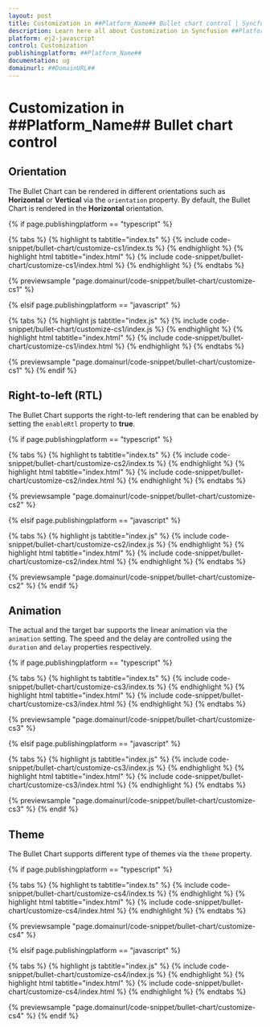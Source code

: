 ```yaml
---
layout: post
title: Customization in ##Platform_Name## Bullet chart control | Syncfusion
description: Learn here all about Customization in Syncfusion ##Platform_Name## Bullet chart control of Syncfusion Essential JS 2 and more.
platform: ej2-javascript
control: Customization 
publishingplatform: ##Platform_Name##
documentation: ug
domainurl: ##DomainURL##
---
```

<!-- markdownlint-disable MD036 -->

# Customization in ##Platform_Name## Bullet chart control

## Orientation

The Bullet Chart can be rendered in different orientations such as **Horizontal** or **Vertical** via the `orientation` property. By default, the Bullet Chart is rendered in the **Horizontal** orientation.

{% if page.publishingplatform == "typescript" %}

 {% tabs %}
{% highlight ts tabtitle="index.ts" %}
{% include code-snippet/bullet-chart/customize-cs1/index.ts %}
{% endhighlight %}
{% highlight html tabtitle="index.html" %}
{% include code-snippet/bullet-chart/customize-cs1/index.html %}
{% endhighlight %}
{% endtabs %}
        
{% previewsample "page.domainurl/code-snippet/bullet-chart/customize-cs1" %}

{% elsif page.publishingplatform == "javascript" %}

{% tabs %}
{% highlight js tabtitle="index.js" %}
{% include code-snippet/bullet-chart/customize-cs1/index.js %}
{% endhighlight %}
{% highlight html tabtitle="index.html" %}
{% include code-snippet/bullet-chart/customize-cs1/index.html %}
{% endhighlight %}
{% endtabs %}

{% previewsample "page.domainurl/code-snippet/bullet-chart/customize-cs1" %}
{% endif %}

## Right-to-left (RTL)

The Bullet Chart supports the right-to-left rendering that can be enabled by setting the `enableRtl` property to **true**.

{% if page.publishingplatform == "typescript" %}

 {% tabs %}
{% highlight ts tabtitle="index.ts" %}
{% include code-snippet/bullet-chart/customize-cs2/index.ts %}
{% endhighlight %}
{% highlight html tabtitle="index.html" %}
{% include code-snippet/bullet-chart/customize-cs2/index.html %}
{% endhighlight %}
{% endtabs %}
        
{% previewsample "page.domainurl/code-snippet/bullet-chart/customize-cs2" %}

{% elsif page.publishingplatform == "javascript" %}

{% tabs %}
{% highlight js tabtitle="index.js" %}
{% include code-snippet/bullet-chart/customize-cs2/index.js %}
{% endhighlight %}
{% highlight html tabtitle="index.html" %}
{% include code-snippet/bullet-chart/customize-cs2/index.html %}
{% endhighlight %}
{% endtabs %}

{% previewsample "page.domainurl/code-snippet/bullet-chart/customize-cs2" %}
{% endif %}

## Animation

The actual and the target bar supports the linear animation via the `animation` setting. The speed and the delay are controlled using the `duration` and `delay` properties respectively.

{% if page.publishingplatform == "typescript" %}

 {% tabs %}
{% highlight ts tabtitle="index.ts" %}
{% include code-snippet/bullet-chart/customize-cs3/index.ts %}
{% endhighlight %}
{% highlight html tabtitle="index.html" %}
{% include code-snippet/bullet-chart/customize-cs3/index.html %}
{% endhighlight %}
{% endtabs %}
        
{% previewsample "page.domainurl/code-snippet/bullet-chart/customize-cs3" %}

{% elsif page.publishingplatform == "javascript" %}

{% tabs %}
{% highlight js tabtitle="index.js" %}
{% include code-snippet/bullet-chart/customize-cs3/index.js %}
{% endhighlight %}
{% highlight html tabtitle="index.html" %}
{% include code-snippet/bullet-chart/customize-cs3/index.html %}
{% endhighlight %}
{% endtabs %}

{% previewsample "page.domainurl/code-snippet/bullet-chart/customize-cs3" %}
{% endif %}

## Theme

The Bullet Chart supports different type of themes via the `theme` property.

{% if page.publishingplatform == "typescript" %}

 {% tabs %}
{% highlight ts tabtitle="index.ts" %}
{% include code-snippet/bullet-chart/customize-cs4/index.ts %}
{% endhighlight %}
{% highlight html tabtitle="index.html" %}
{% include code-snippet/bullet-chart/customize-cs4/index.html %}
{% endhighlight %}
{% endtabs %}
        
{% previewsample "page.domainurl/code-snippet/bullet-chart/customize-cs4" %}

{% elsif page.publishingplatform == "javascript" %}

{% tabs %}
{% highlight js tabtitle="index.js" %}
{% include code-snippet/bullet-chart/customize-cs4/index.js %}
{% endhighlight %}
{% highlight html tabtitle="index.html" %}
{% include code-snippet/bullet-chart/customize-cs4/index.html %}
{% endhighlight %}
{% endtabs %}

{% previewsample "page.domainurl/code-snippet/bullet-chart/customize-cs4" %}
{% endif %}
